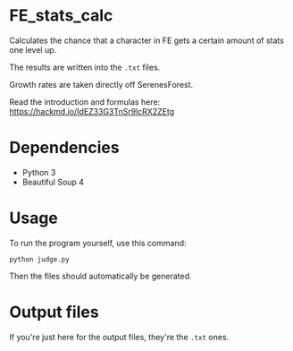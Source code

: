 # FE_stats_calc
Calculates the chance that a character in FE gets a certain amount of stats one level up.

The results are written into the `.txt` files.

Growth rates are taken directly off SerenesForest.

Read the introduction and formulas here: https://hackmd.io/IdEZ33G3TnSr9lcRX2ZEtg

# Dependencies

* Python 3
* Beautiful Soup 4

# Usage
To run the program yourself, use this command:
```
python judge.py
```
Then the files should automatically be generated.

# Output files
If you're just here for the output files, they're the `.txt` ones.